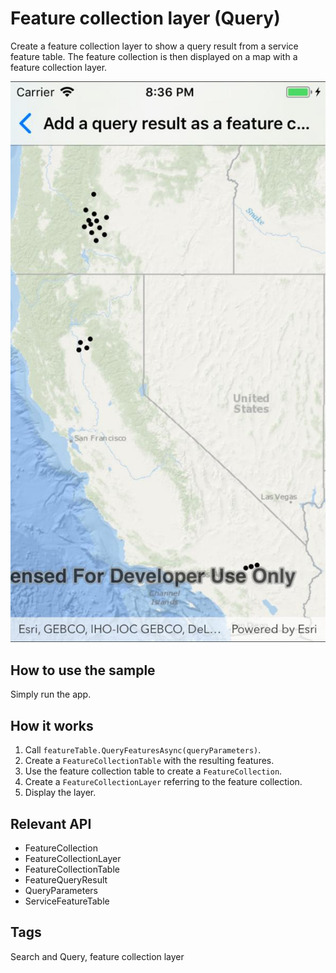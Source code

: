 # Feature collection layer (Query)

Create a feature collection layer to show a query result from a service feature table. The feature collection is then displayed on a map with a feature collection layer.

![screenshot](FeatureCollectionLayerFromQuery.jpg)

## How to use the sample

Simply run the app.

## How it works

1. Call `featureTable.QueryFeaturesAsync(queryParameters)`.
2. Create a `FeatureCollectionTable` with the resulting features.
3. Use the feature collection table to create a `FeatureCollection`.
4. Create a `FeatureCollectionLayer` referring to the feature collection.
5. Display the layer.

## Relevant API

* FeatureCollection
* FeatureCollectionLayer
* FeatureCollectionTable
* FeatureQueryResult
* QueryParameters
* ServiceFeatureTable

## Tags

Search and Query, feature collection layer
